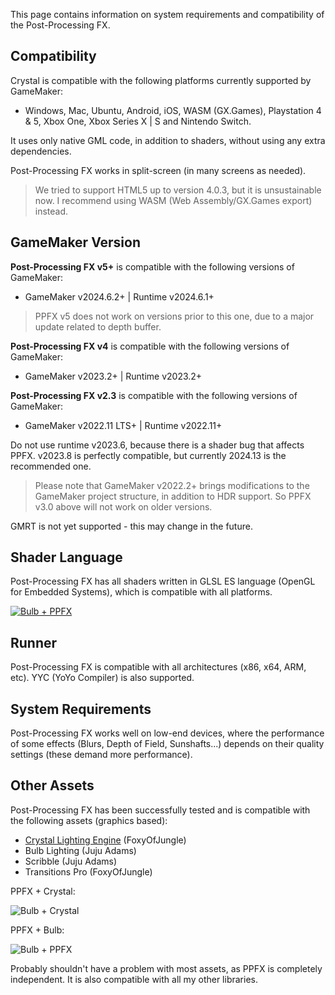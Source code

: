 
This page contains information on system requirements and compatibility of the Post-Processing FX.

## Compatibility <!-- {docsify-ignore} -->

Crystal is compatible with the following platforms currently supported by GameMaker:

* Windows, Mac, Ubuntu, Android, iOS, WASM (GX.Games), Playstation 4 & 5, Xbox One, Xbox Series X | S and Nintendo Switch.

It uses only native GML code, in addition to shaders, without using any extra dependencies.

Post-Processing FX works in split-screen (in many screens as needed).

> We tried to support HTML5 up to version 4.0.3, but it is unsustainable now. I recommend using WASM (Web Assembly/GX.Games export) instead.


## GameMaker Version <!-- {docsify-ignore} -->

**Post-Processing FX v5+** is compatible with the following versions of GameMaker:
* GameMaker v2024.6.2+ | Runtime v2024.6.1+

> PPFX v5 does not work on versions prior to this one, due to a major update related to depth buffer.

**Post-Processing FX v4** is compatible with the following versions of GameMaker:
* GameMaker v2023.2+ | Runtime v2023.2+

**Post-Processing FX v2.3** is compatible with the following versions of GameMaker:
* GameMaker v2022.11 LTS+ | Runtime v2022.11+

Do not use runtime v2023.6, because there is a shader bug that affects PPFX. v2023.8 is perfectly compatible, but currently 2024.13 is the recommended one.

> Please note that GameMaker v2022.2+ brings modifications to the GameMaker project structure, in addition to HDR support. So PPFX v3.0 above will not work on older versions.

GMRT is not yet supported - this may change in the future.


## Shader Language <!-- {docsify-ignore} -->

Post-Processing FX has all shaders written in GLSL ES language (OpenGL for Embedded Systems), which is compatible with all platforms.

<a href="https://en.wikipedia.org/wiki/OpenGL_ES" target="_blank">![Bulb + PPFX](/../images/GLSL_ES.png) </a>

## Runner <!-- {docsify-ignore} -->

Post-Processing FX is compatible with all architectures (x86, x64, ARM, etc).
YYC (YoYo Compiler) is also supported.

## System Requirements <!-- {docsify-ignore} -->

Post-Processing FX works well on low-end devices, where the performance of some effects (Blurs, Depth of Field, Sunshafts...) depends on their quality settings (these demand more performance).


## Other Assets <!-- {docsify-ignore} -->

Post-Processing FX has been successfully tested and is compatible with the following assets (graphics based):
* [Crystal Lighting Engine](https://foxyofjungle.itch.io/crystal-2d-lighting-engine) (FoxyOfJungle)
* Bulb Lighting (Juju Adams)
* Scribble (Juju Adams)
* Transitions Pro (FoxyOfJungle)

PPFX + Crystal:

![Bulb + Crystal](/../images/Crystal_with_PPFX.png)


PPFX + Bulb:

![Bulb + PPFX](/../images/Bulb_with_PPFX.png)

Probably shouldn't have a problem with most assets, as PPFX is completely independent. It is also compatible with all my other libraries.
